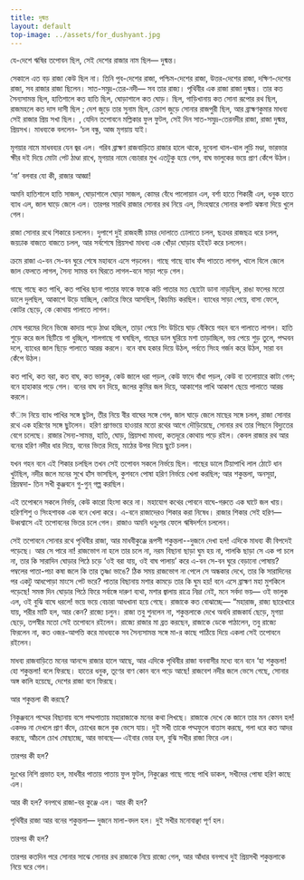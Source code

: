 ```yaml
---
title: দুষ্মন্ত
layout: default
top-image: ../assets/for_dushyant.jpg
---
```

যে-দেশে ঋষির তপােবন ছিল, সেই দেশের রাজার নাম ছিল— দুষ্মন্ত।

সেকালে এত বড় রাজা কেউ ছিল না। তিনি পুব-দেশের রাজা, পশ্চিম-দেশের রাজা, উত্তর-দেশের রাজা, দক্ষিণ-দেশের রাজা, সব রাজার রাজা ছিলেন। সাত-সমুদ্র-তের-নদী— সব তার রাজ্য। পৃথিবীর এক রাজা রাজা দুষ্মন্ত। তার কত সৈন্যসামন্ত ছিল, হাতিশালে কত হাতি ছিল, ঘােড়াশালে কত ঘােড়। ছিল, গাড়িখানায় কত সােনা রূপাের রথ ছিল, রাজমহলে কত দাস দাসী ছিল ; দেশ জুড়ে তার সুনাম ছিল, ক্রোশ জুড়ে সােনার রাজপুরী ছিল, আর ব্রাহ্মণকুমার মাধব্য সেই রাজার প্রিয় সখা ছিল। , যেদিন তপােবনে মল্লিকার ফুল ফুটল, সেই দিন সাত-সমুদ্র-তেরনদীর রাজা, রাজা দুষ্মন্ত, প্রিয়সখ। মাধব্যকে বললেন- ‘চল বন্ধু, আজ মৃগয়ায় যাই।

মৃগয়ার নামে মাধবব্যর যেন জ্বর এল। গরিব ব্রাহ্মণ রাজবাড়িতে রাজার হালে থাকে, দুবেলা থাল-থাল লুচি মণ্ডা, ভারভার ক্ষীর দই দিয়ে মােটা পেট ঠাণ্ডা রাখে, মৃগয়ার নামে বেচারার মুখ এতটুকু হয়ে গেল, বাঘ ভালুকের ভয়ে প্রাণ কেঁপে উঠল।

‘না’ বলবার যাে কী, রাজার আজ্ঞা!

অমনি হাতিশালে হাতি সাজল, ঘােড়াশালে ঘােড়া সাজল, কোমর বেঁধে পালােয়ান এল, বর্শা হাতে শিকারী এল, ধনুক হাতে ব্যাধ এল, জাল ঘাড়ে জেলে এল। তারপর সারথি রাজার সােনার রথ নিয়ে এল, সিংহদ্বারে সােনার কপাট ঝঙ্কনা দিয়ে খুলে গেল।

রাজা সােনার রথে শিকারে চললেন। দুপাশে দুই রাজহস্তী চামর দোলাতে ঢােলাতে চলল, ছত্রধর রাজছত্র ধরে চলল, জয়ঢাক বাজতে বাজতে চলল, আর সর্বশেষে প্রিয়সখা মাধব্য এক খোঁড়া ঘােড়ায় হইহট করে চললেন।

ক্রমে রাজা এ-বন সে-বন ঘুরে শেষে মহাবনে এসে পড়লেন। গাছে গাছে ব্যাধ ফঁদ পাততে লাগল, খালে বিলে জেলে জাল ফেলতে লাগল, সৈন্য সামন্ত বন ঘিরতে লাগল-বনে সাড়া পড়ে গেল।

গাছে গাছে কত পাখি, কত পাখির ছানা পাতার ফাকে ফাকে কচি পাতার মত ছােটো ডানা নাড়ছিল, রাঙা ফলের মতাে ডালে দুলছিল, আকাশে উড়ে যাচ্ছিল, কোটরে ফিরে আসছিল, কিচমিচ করছিল। ব্যাধের সাড়া পেয়ে, বাসা ফেলে, কোটর ছেড়ে, কে কোথায় পালাতে লাগল।

মােষ গরমের দিনে ভিজে কাদায় পড়ে ঠাণ্ডা হচ্ছিল, তাড়া পেয়ে শিং উচিয়ে ঘাড় বেঁকিয়ে গহন বনে পালাতে লাগল। হাতি শুড়ে করে জল ছিটিয়ে গা ধুচ্ছিল, শালগাছে গা ঘষছিল, গাছের ডাল ঘুরিয়ে মশা তাড়াচ্ছিল, ভয় পেয়ে শুড় তুলে, পদ্মবন দলে, ব্যাধের জাল ছিড়ে পালাতে আরম্ভ করলে। বনে বাঘ হকার দিয়ে উঠল, পর্বতে সিংহ গর্জন করে উঠল, সারা বন কেঁপে উঠল।

কত পাখি, কত বরা, কত বাঘ, কত ভালুক, কেউ জালে ধরা পড়ল, কেউ ফাদে বাঁধা পড়ল, কেউ বা তলােয়ারে কাটা গেল; বনে হাহাকার পড়ে গেল। বনের বাঘ বন দিয়ে, জলের কুমির জল দিয়ে, আকাশের পাখি আকাশ ছেয়ে পালাতে আরম্ভ করলে।

ফঁাদ নিয়ে ব্যাধ পাখির সঙ্গে ছুটল, তীর নিয়ে বীর বাঘের সঙ্গে গেল, জাল ঘাড়ে জেলে মাছের সঙ্গে চলল, রাজা সােনার রথে এক হরিণের সঙ্গে ছুটলেন। হরিণ প্রাণভয়ে হাওয়ার মতাে রথের আগে দৌড়িয়েছে, সােনার রথ তার পিছনে বিদ্যুতের বেগে চলেছে। রাজার সৈন্য-সামন্ত, হাতি, ঘােড়, প্রিয়সখা মাধব্য, কতদূরে কোথায় পড়ে রইল। কেবল রাজার রথ আর বনের হরিণ নদীর ধার দিয়ে, বনের ভিতর দিয়ে, মাঠের উপর দিয়ে ছুটে চলল।

যখন গহন বনে এই শিকার চলছিল তখন সেই তপােবন সকলে নির্ভয়ে ছিল। গাছের ডালে টিয়াপাখি লাল ঠোটে ধান খুটছিল, নদীর জলে মনের সুখে হাঁস ভাসছিল, কুশবনে পােষা হরিণ নির্ভয়ে খেলা করছিল; আর শকুন্তলা, অনসূয়া, প্রিয়ম্বদা- তিন সখী কুঞ্জবনে গু-গুন্ গল্প করছিল।

এই তপােৰনে সকলে নির্ভয়, কেউ কারাে হিংসা করে না। মহাযােগ কথের পােবনে বাঘে-গরুতে এক ঘাটে জল খায়। হরিণশিশু ও সিংহশাবক এক বনে খেলা করে। এ-বনে রাজাদেরও শিকার করা নিষেধ। রাজার শিকার সেই হরিণ— উধ্বশ্বাসে এই তপােবনের ভিতর চলে গেল। রাজাও অমনি ধনুঃশর ফেলে ঋষিদর্শনে চললেন।

সেই তপােবনে সােনার রথে পৃথিবীর রাজা, আর মাধবীকুঞ্জে রূপসী শকুন্তলা--দুজনে দেখা হল!
এদিকে মাধব্য কী বিপদেই পড়েছে। আর সে পারে না! রাজভােগ না হলে তার চলে না, নরম বিছানা ছাড়া ঘুম হয় না, পালকি ছাড়া সে এক পা চলে না, তার কি সারাদিন ঘােড়ার পিঠে চড়ে ‘ওই বরা যায়, ওই বাঘ পালায়’ করে এ-বন সে-বন ঘুরে বেড়ানাে পােষায়? পম্বলের পাতা-পচা কষা জলে কি তার তৃষ্ণা ভাঙে? ঠিক সময় রাজভােগ না পেলে সে অন্ধকার দেখে, তার কি সারাদিনের পর একটু আধপােড়া মাংসে পেট ভরে? পাতার বিছানায় মশার কামড়ে তার কি ঘুম হয়! বনে এসে ব্রাহ্মণ মহা মুশকিলে পড়েছে! সমস্ত দিন ঘােড়ার পিঠে ফিরে সর্বাঙ্গে দারুণ ব্যথা, মশার জ্বালায় রাত্রে নিদ্রা নেই, মনে সর্বদা ভয়— ওই ভালুক এল, ওই বুঝি বাঘে ধরলে! ভয়ে ভয়ে বেচারা আধখানা হয়ে গেছে। রাজাকে কত বােঝাচ্ছে— “মহারাজ, রাজ্য ছারেখারে যায়, শরীর মাটি হল, আর কেন? রাজ্যে চলুন। রাজা তবু শুনলেন না, শকুন্তলাকে দেখে অবধি রাজকার্য ছেড়ে, মৃগয়া ছেড়ে, তপস্বীর মতাে সেই তপােবনে রইলেন। রাজ্যে রাজার মা ব্ৰত করছেন, রাজাকে ডেকে পাঠালেন, তবু রাজ্যে ফিরলেন না, কত ওজর-আপত্তি করে মাধব্যকে সব সৈন্যসামন্ত সঙ্গে মা-র কাছে পাঠিয়ে দিয়ে একলা সেই তপােবনে রইলেন।

মাধব্য রাজবাড়িতে মনের আনন্দে রাজার হালে আছে, আর এদিকে পৃথিবীর রাজা বনবাসীর মধ্যে বনে বনে ‘হা শকুন্তলা! হাে শকুন্তলা! বলে ফিরছে। হাতের ধনুক, তূণের বাণ কোন বনে পড়ে আছে! রাজবেশ নদীর জলে ভেসে গেছে, সােনার অঙ্গ কালি হয়েছে, দেশের রাজা বনে ফিরছে।

আর শকুন্তলা কী করছে?

নিকুঞ্জবনে পদ্মের বিছানায় বসে পদ্মপাতায় মহারাজাকে মনের কথা লিখছে। রাজাকে দেখে কে জানে তার মন কেমন হল! একদণ্ড না দেখলে প্রাণ কঁদে, চোখের জলে বুক ভেসে যায়। দুই সখী তাকে পদ্মফুলে বাতাস করছে, গলা ধরে কত আদর করছে, আঁচলে চোখ মােছাচ্ছে, আর ভাবছে— এইবার ভাের হল, বুঝি সখীর রাজা ফিরে এল।

তারপর কী হল?

দুঃখের নিশি প্রভাত হল, মাধবীর পাতায় পাতায় ফুল ফুটল, নিকুঞ্জের গাছে গাছে পাখি ডাকল, সখীদের পােষা হরিণ কাছে এল।

আর কী হল? বনপথে রাজা-বর কুঞ্জে এল। আর কী হল?

পৃথিবীর রাজা আর বনের শকুন্তলা— দুজনে মালা-বদল হল। দুই সখীর মনােবাঞ্ছা পূর্ণ হল।

তারপর কী হল?

তারপর কতদিন পরে সােনার সাঝে সােনার রথ রাজাকে নিয়ে রাজ্যে গেল, আর আঁধার বনপথে দুই প্রিয়সখী শকুন্তলাকে নিয়ে ঘরে গেল।
